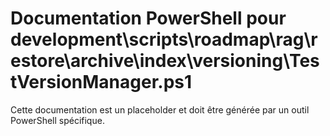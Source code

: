 # Documentation PowerShell pour development\scripts\roadmap\rag\restore\archive\index\versioning\TestVersionManager.ps1

Cette documentation est un placeholder et doit être générée par un outil PowerShell spécifique.
